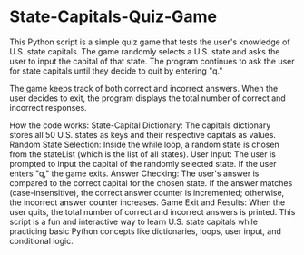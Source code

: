 # State-Capitals-Quiz-Game

This Python script is a simple quiz game that tests the user's knowledge of U.S. state capitals. The game randomly selects a U.S. state and asks the user to input the capital of that state. The program continues to ask the user for state capitals until they decide to quit by entering "q."

The game keeps track of both correct and incorrect answers. When the user decides to exit, the program displays the total number of correct and incorrect responses.

How the code works:
State-Capital Dictionary: The capitals dictionary stores all 50 U.S. states as keys and their respective capitals as values.
Random State Selection: Inside the while loop, a random state is chosen from the stateList (which is the list of all states).
User Input: The user is prompted to input the capital of the randomly selected state. If the user enters "q," the game exits.
Answer Checking: The user's answer is compared to the correct capital for the chosen state. If the answer matches (case-insensitive), the correct answer counter is incremented; otherwise, the incorrect answer counter increases.
Game Exit and Results: When the user quits, the total number of correct and incorrect answers is printed.
This script is a fun and interactive way to learn U.S. state capitals while practicing basic Python concepts like dictionaries, loops, user input, and conditional logic.
